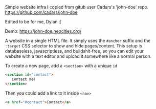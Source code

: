 Simple website infra I copied from gitub user Cadars's 'john-doe' repo. https://github.com/cadars/john-doe

Edited to be for me, Dylan :) 

Demo: https://john-doe.neocities.org/

A website in a single HTML file. It simply uses the `#anchor` suffix and the `:target` CSS selector to show and hide pages/content. This setup is databaseless, javascriptless, and buildshit-free, so you can edit your website with a text editor and upload it somewhere like a normal person.

To create a new page, add a `<section>` with a unique `id`
```html
<section id="contact">
   Contact me!
</section>
```
Then you could add a link to it inside `<nav>`
```html
<a href="#contact">Contact</a>
```

